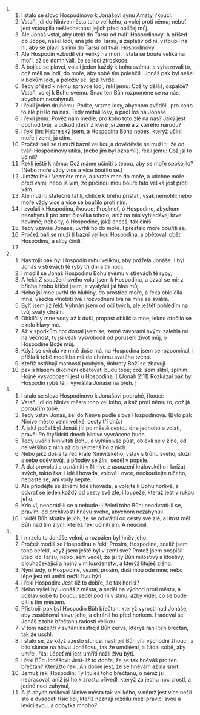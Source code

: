<ol>
  <li>
    <ol>
      <li>I stalo se slovo Hospodinovo k Jonášovi synu Amaty, řkoucí:</li>
      <li>Vstaň, jdi do Ninive města toho velikého, a volej proti němu; neboť jest vstoupila nešlechetnost jejich před oblíčej můj.</li>
      <li>Ale Jonáš vstal, aby utekl do Tarsu od tváři Hospodinovy. A přišed do Joppe, našel lodí, ana jde do Tarsu, a zaplativ od ní, vstoupil na ni, aby se plavil s nimi do Tarsu od tváři Hospodinovy.</li>
      <li>Ale Hospodin vzbudil vítr veliký na moři. I stala se bouře veliká na moři, až se domnívali, že se lodí ztroskoce.</li>
      <li>A bojíce se plavci, volali jeden každý k bohu svému, a vyhazovali to, což měli na lodí, do moře, aby sobě tím polehčili. Jonáš pak byl sešel k bokům lodí, a položiv se, spal tvrdě.</li>
      <li>Tedy přišed k němu správce lodí, řekl jemu: Což ty děláš, ospalče? Vstaň, volej k Bohu svému. Snad ten Bůh rozpomene se na nás, abychom nezahynuli.</li>
      <li>I řekli jeden druhému: Poďte, vrzme losy, abychom zvěděli, pro koho to zlé přišlo na nás. Tedy metali losy, a padl los na Jonáše.</li>
      <li>I řekli jemu: Pověz nám medle, pro koho toto zlé na nás? Jaký jest obchod tvůj, a odkud jdeš? Z které jsi země a z kterého národu?</li>
      <li>I řekl jim: Hebrejský jsem, a Hospodina Boha nebes, kterýž učinil moře i zemi, já ctím.</li>
      <li>Pročež báli se ti muži bázní velikou,a dověděvše se muži ti, že od tváři Hospodinovy utíká, (nebo jim byl oznámil), řekli jemu: Což jsi to učinil?</li>
      <li>Řekli ještě k němu: Což máme učiniti s tebou, aby se moře spokojilo? (Nebo moře vždy více a více bouřilo se.)</li>
      <li>Jimžto řekl: Vezměte mne, a uvrzte mne do moře, a utichne moře před vámi; nebo já vím, že příčinou mou bouře tato veliká jest proti vám.</li>
      <li>Ale muži ti statečně táhli, chtíce k břehu přistati, však nemohli; nebo moře vždy více a více se bouřilo proti nim.</li>
      <li>I zvolali k Hospodinu, řkouce: Prosímeť, ó Hospodine, abychom nezahynuli pro smrt člověka tohoto, aniž na nás vyhledávej krve nevinné; nebo ty, ó Hospodine, jakž chceš, tak činíš.</li>
      <li>Tedy vzavše Jonáše, uvrhli ho do moře. I přestalo moře bouřiti se.</li>
      <li>Pročež báli se muži ti bázní velikou Hospodina, a obětovali obět Hospodinu, a sliby činili.</li>
      <li></li>
    </ol>
  </li>
  <li>
    <ol>
      <li>Nastrojil pak byl Hospodin rybu velikou, aby požřela Jonáše. I byl Jonáš v střevách té ryby tři dni a tři noci.</li>
      <li>I modlil se Jonáš Hospodinu Bohu svému v střevách té ryby,</li>
      <li>A řekl: Z ssoužení svého volal jsem k Hospodinu, a ozval se mi; z břicha hrobu křičel jsem, a vyslyšel jsi hlas můj.</li>
      <li>Nebo jsi mne uvrhl do hlubiny, do prostřed moře, a řeka obklíčila mne; všecka vlnobití tvá i rozvodnění tvá na mne se svalila.</li>
      <li>Bylť jsem již řekl: Vyhnán jsem od očí tvých, ale ještěť pohledím na tvůj svatý chrám.</li>
      <li>Obklíčily mne vody až k duši, propast obklíčila mne, lekno otočilo se okolo hlavy mé.</li>
      <li>Až k spodkům hor dostal jsem se, země závorami svými zalehla mi na věčnost, ty jsi však vysvobodil od porušení život můj, ó Hospodine Bože můj.</li>
      <li>Když se svírala ve mně duše má, na Hospodina jsem se rozpomínal, i přišla k tobě modlitba má do chrámu svatého tvého.</li>
      <li>Kteříž ostříhají marností pouhých, dobroty Boží se zbavují.</li>
      <li>pak s hlasem díkčinění obětovati budu tobě; což jsem slíbil, splním. Hojné vysvobození jest u Hospodina. [ (Jonah 2:11) Rozkázal pak byl Hospodin rybě té, i vyvrátila Jonáše na břeh. ]</li>
    </ol>
  </li>
  <li>
    <ol>
      <li>I stalo se slovo Hospodinovo k Jonášovi podruhé, řkoucí:</li>
      <li>Vstaň, jdi do Ninive města toho velikého, a kaž proti němu to, což já poroučím tobě.</li>
      <li>Tedy vstav Jonáš, šel do Ninive podlé slova Hospodinova. (Bylo pak Ninive město velmi veliké, cesty tří dnů.)</li>
      <li>A jakž počal byl Jonáš jíti po městě cestou dne jednoho a volati, pravě: Po čtyřidcíti dnech Ninive vyvráceno bude,</li>
      <li>Tedy uvěřili Ninivitští Bohu, a vyhlásivše půst, oblékli se v žíně, od největšího z nich až do nejmenšího z nich.</li>
      <li>Nebo jakž došla ta řeč krále Ninivitského, vstav s trůnu svého, složil s sebe oděv svůj, a přioděv se žíní, seděl v popele.</li>
      <li>A dal provolati a oznámiti v Ninive z usouzení královského i knížat svých, takto řka: Lidé i hovada, volové i ovce, neokoušejte ničeho, nepaste se, ani vody nepíte.</li>
      <li>Ale přiodějte se žíněmi lidé i hovada, a volejte k Bohu horlivě, a odvrať se jeden každý od cesty své zlé, i loupeže, kteráž jest v rukou jeho.</li>
      <li>Kdo ví, neobrátí-li se a nebude-li želeti toho Bůh; neodvrátí-li se, pravím, od prchlivosti hněvu svého, abychom nezahynuli.</li>
      <li>I viděl Bůh skutky jejich, že se odvrátili od cesty své zlé, a lítost měl Bůh nad tím zlým, kteréž řekl učiniti jim. A neučinil.</li>
    </ol>
  </li>
  <li>
    <ol>
      <li>I mrzelo to Jonáše velmi, a rozpálen byl hněv jeho.</li>
      <li>Pročež modlil se Hospodinu a řekl: Prosím, Hospodine, zdaliž jsem toho neřekl, když jsem ještě byl v zemi své? Protož jsem pospíšil uteci do Tarsu; nebo jsem věděl, že jsi ty Bůh milostivý a lítostivý, dlouhočekající a hojný v milosrdenství, a kterýž lituješ zlého.</li>
      <li>Nyní tedy, ó Hospodine, vezmi, prosím, duši mou ode mne; nebo lépe jest mi umříti nežli živu býti.</li>
      <li>I řekl Hospodin: Jest-liž to dobře, že tak horlíš?</li>
      <li>Nebo vyšel byl Jonáš z města, a seděl na východ proti městu, a udělav sobě tu boudu, seděl pod ní v stínu, ažby viděl, co se bude díti s tím městem.</li>
      <li>Přistrojil pak byl Hospodin Bůh břečtan, kterýž vyrostl nad Jonáše, aby zastěňoval hlavu jeho, a chránil ho před horkem. I radoval se Jonáš z toho břečtanu radostí velikou.</li>
      <li>V tom nazejtří v svitání nastrojil Bůh červa, kterýž ranil ten břečtan, tak že uschl.</li>
      <li>I stalo se, že když vzešlo slunce, nastrojil Bůh vítr východní žhoucí, a bilo slunce na hlavu Jonášovu, tak že umdléval, a žádal sobě, aby umřel, řka: Lépeť mi jest umříti nežli živu býti.</li>
      <li>I řekl Bůh Jonášovi: Jest-liž to dobře, že se tak hněváš pro ten břečtan? Kterýžto řekl: An dobře jest, že se hněvám až na smrt.</li>
      <li>Jemuž řekl Hospodin: Ty lituješ toho břečtanu, o němž jsi nepracoval, aniž jsi ho k zrostu přivedl, kterýž za jednu noc zrostl, a jedné noci zahynul,</li>
      <li>A já abych nelitoval Ninive města tak velikého, v němž jest více nežli sto a dvadceti tisíc lidí, kteříž neznají rozdílu mezi pravicí svou a levicí svou, a dobytka mnoho?</li>
    </ol>
  </li>
</ol>
